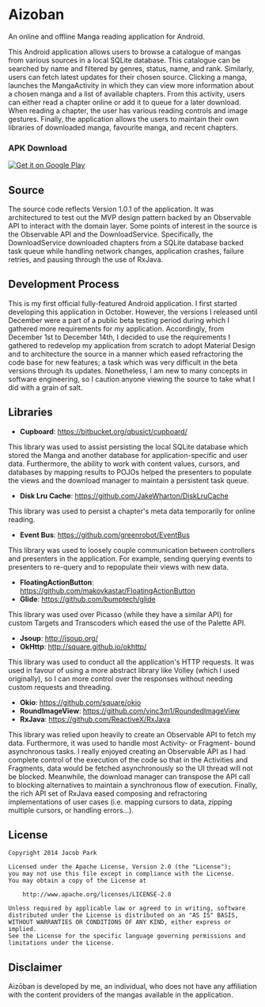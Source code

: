 Aizoban
=======

An online and offline Manga reading application for Android.

This Android application allows users to browse a catalogue of mangas from various sources in a local SQLite database. This catalogue can be searched by name and filtered by genres, status, name, and rank. Similarly, users can fetch latest updates for their chosen source. Clicking a manga, launches the MangaActivity in which they can view more information about a chosen manga and a list of available chapters. From this activity, users can either read a chapter online or add it to queue for a later download. When reading a chapter, the user has various reading controls and image gestures. Finally, the application allows the users to maintain their own libraries of downloaded manga, favourite manga, and recent chapters.

### APK Download

<a href="https://play.google.com/store/apps/details?id=com.jparkie.aizoban">
  <img alt="Get it on Google Play"
       src="https://developer.android.com/images/brand/en_generic_rgb_wo_45.png" />
</a>

## Source

The source code reflects Version 1.0.1 of the application. It was architectured to test out the MVP design pattern backed by an Observable API to interact with the domain layer. Some points of interest in the source is the Observable API and the DownloadService. Specifically, the DownloadService downloaded chapters from a SQLite database backed task queue while handling network changes, application crashes, failure retries, and pausing through the use of RxJava. 

## Development Process

This is my first official fully-featured Android application. I first started developing this application in October. However, the versions I released until December were a part of a public beta testing period during which I gathered more requirements for my application. Accordingly, from December 1st to December 14th, I decided to use the requirements I gathered to redevelop my application from scratch to adopt Material Design and to architecture the source in a manner which eased refractoring the code base for new features; a task which was very difficult in the beta versions through its updates. Nonetheless, I am new to many concepts in software engineering, so I caution anyone viewing the source to take what I did with a grain of salt.

## Libraries

- **Cupboard**: https://bitbucket.org/qbusict/cupboard/

This library was used to assist persisting the local SQLite database which stored the Manga and another database for application-specific and user data. Furthermore, the ability to work with content values, cursors, and databases by mapping results to POJOs helped the presenters to populate the views and the download manager to maintain a persistent task queue.

- **Disk Lru Cache**: https://github.com/JakeWharton/DiskLruCache

This library was used to persist a chapter's meta data temporarily for online reading.

- **Event Bus**: https://github.com/greenrobot/EventBus

This library was used to loosely couple communication between controllers and presenters in the application. For example, sending querying events to presenters to re-query and to repopulate their views with new data.

- **FloatingActionButton**: https://github.com/makovkastar/FloatingActionButton
- **Glide**: https://github.com/bumptech/glide

This library was used over Picasso (while they have a similar API) for custom Targets and Transcoders which eased the use of the Palette API.

- **Jsoup**: http://jsoup.org/
- **OkHttp**: http://square.github.io/okhttp/

This library was used to conduct all the application's HTTP requests. It was used in favour of using a more abstract library like Volley (which I used originally), so I can more control over the responses without needing custom requests and threading.

- **Okio**: https://github.com/square/okio
- **RoundImageView**: https://github.com/vinc3m1/RoundedImageView
- **RxJava**: https://github.com/ReactiveX/RxJava

This library was relied upon heavily to create an Observable API to fetch my data. Furthermore, it was used to handle most Activity- or Fragment- bound asynchronous tasks. I really enjoyed creating an Observable API as I had complete control of the execution of the code so that in the Activities and Fragments, data would be fetched asynchronously so the UI thread will not be blocked. Meanwhile, the download manager can transpose the API call to blocking alternatives to maintain a synchronous flow of execution. Finally, the rich API set of RxJava eased composing and refractoring implementations of user cases (i.e. mapping cursors to data, zipping multiple cursors, or handling errors...).

## License

    Copyright 2014 Jacob Park
    
    Licensed under the Apache License, Version 2.0 (the "License");
    you may not use this file except in compliance with the License.
    You may obtain a copy of the License at
    
        http://www.apache.org/licenses/LICENSE-2.0
    
    Unless required by applicable law or agreed to in writing, software
    distributed under the License is distributed on an "AS IS" BASIS,
    WITHOUT WARRANTIES OR CONDITIONS OF ANY KIND, either express or implied.
    See the License for the specific language governing permissions and
    limitations under the License.
    
## Disclaimer

Aizōban is developed by me, an individual, who does not have any affiliation with the content providers of the mangas available in the application.
